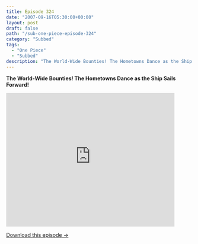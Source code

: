 ```yaml
---
title: Episode 324
date: "2007-09-16T05:30:00+00:00"
layout: post
draft: false
path: "/sub-one-piece-episode-324"
category: "Subbed"
tags:
  - "One Piece"
  - "Subbed"
description: "The World-Wide Bounties! The Hometowns Dance as the Ship Sails Forward!"
---
```


**The World-Wide Bounties! The Hometowns Dance as the Ship Sails Forward!**

<iframe width="640" height="360" src="https://www.rapidvideo.com/e/FXREJOQUYD" frameborder="0" marginwidth=0 marginheight=0 scrolling=no allowfullscreen style="max-width:90%;"></iframe>

<a href="http://ouo.io/qs/eCodkFEQ?s=https://www.rapidvideo.com/d/FXREJOQUYD" class="styled_a">Download this episode →</a>

